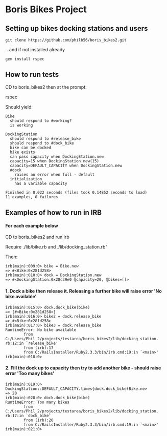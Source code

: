 # Boris Bikes Project

## Setting up bikes docking stations and users
```
git clone https://github.com/philb56/boris_bikes2.git
```
...and if not installed already
```
gem install rspec
```

## How to run tests
CD to boris_bikes2 then at the prompt:

rspec

Should yield:
```
Bike
  should respond to #working?
  is working

DockingStation
  should respond to #release_bike
  should respond to #dock_bike
  bike can be docked
  bike exists
  can pass capacity when DockingStation.new
  capacity=15 when DockingStation.new(15)
  capacity=DEFAULT_CAPACITY when DockingStation.new
  #dock
    raises an error when full - default
  initialization
    has a variable capacity

Finished in 0.022 seconds (files took 0.14852 seconds to load)
11 examples, 0 failures
```

## Examples of how to run in IRB

#### For each example below
CD to boris_bikes2 and run irb

Require ./lib/bike.rb and ./lib/docking_station.rb"

Then:
```
irb(main):009:0> bike = Bike.new
=> #<Bike:0x281d258>
irb(main):010:0> dock = DockingStation.new
=> #<DockingStation:0x28c39e0 @capacity=20, @bikes=[]>
```

#### 1. Dock a bike then release it. Releasing a further bike will raise error 'No bike available'
```
irb(main):015:0> dock.dock_bike(bike)
=> [#<Bike:0x281d258>]
irb(main):016:0> bike2 = dock.release_bike
=> #<Bike:0x281d258>
irb(main):017:0> bike3 = dock.release_bike
RuntimeError: No bike available
        from C:/Users/Phil_2/projects/testarea/boris_bikes2/lib/docking_station.
rb:12:in `release_bike'
        from (irb):17
        from C:/RailsInstaller/Ruby2.3.3/bin/irb.cmd:19:in `<main>'
irb(main):018:0>
```

#### 2. Fill the dock up to capacity then try to add another bike - should raise error 'Too many bikes'
```
irb(main):019:0> DockingStation::DEFAULT_CAPACITY.times{dock.dock_bike(Bike.ne>
=> 20
irb(main):020:0> dock.dock_bike(bike)
RuntimeError: Too many bikes
        from C:/Users/Phil_2/projects/testarea/boris_bikes2/lib/docking_station.
rb:17:in `dock_bike'
        from (irb):20
        from C:/RailsInstaller/Ruby2.3.3/bin/irb.cmd:19:in `<main>'
irb(main):021:0>
```
